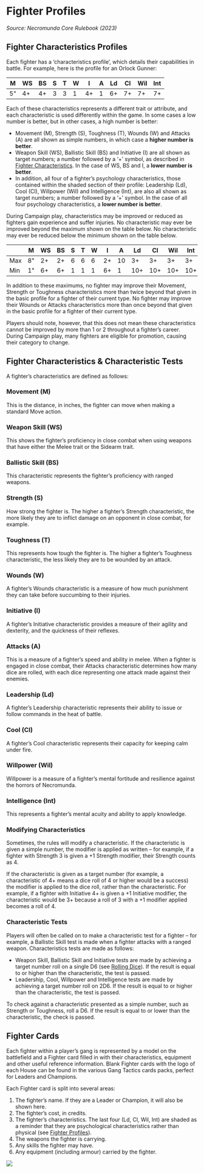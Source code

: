 # Fighter Profiles
_Source: Necromunda Core Rulebook (2023)_

Fighter Characteristics Profiles[​](#fighter-characteristics-profiles "Direct link to Fighter Characteristics Profiles")
------------------------------------------------------------------------------------------------------------------------

Each fighter has a ‘characteristics profile’, which details their capabilities in battle. For example, here is the profile for an Orlock Gunner:


|M  |WS |BS |S  |T  |W  |I  |A  |Ld |Cl |Wil|Int|
|---|---|---|---|---|---|---|---|---|---|---|---|
|5" |4+ |4+ |3  |3  |1  |4+ |1  |6+ |7+ |7+ |7+ |


Each of these characteristics represents a different trait or attribute, and each characteristic is used differently within the game. In some cases a low number is better, but in other cases, a high number is better:

*   Movement (M), Strength (S), Toughness (T), Wounds (W) and Attacks (A) are all shown as simple numbers, in which case a **higher number is better**.
*   Weapon Skill (WS), Ballistic Skill (BS) and Initiative (I) are all shown as target numbers; a number followed by a ‘+’ symbol, as described in [Fighter Characteristics](https://necrovox.org/docs/gang-fighters-and-their-weaponry/fighter-profiles#fighter-characteristics--characteristic-tests). In the case of WS, BS and I, a **lower number is better**.
*   In addition, all four of a fighter’s psychology characteristics, those contained within the shaded section of their profile: Leadership (Ld), Cool (Cl), Willpower (Wil) and Intelligence (Int), are also all shown as target numbers; a number followed by a ‘+’ symbol. In the case of all four psychology characteristics, a **lower number is better**.

During Campaign play, characteristics may be improved or reduced as fighters gain experience and suffer injuries. No characteristic may ever be improved beyond the maximum shown on the table below. No characteristic may ever be reduced below the minimum shown on the table below.


|   |M  |WS |BS |S  |T  |W  |I  |A  |Ld |Cl |Wil|Int|
|---|---|---|---|---|---|---|---|---|---|---|---|---|
|Max|8" |2+ |2+ |6  |6  |6  |2+ |10 |3+ |3+ |3+ |3+ |
|Min|1" |6+ |6+ |1  |1  |1  |6+ |1  |10+|10+|10+|10+|


In addition to these maximums, no fighter may improve their Movement, Strength or Toughness characteristics more than twice beyond that given in the basic profile for a fighter of their current type. No fighter may improve their Wounds or Attacks characteristics more than once beyond that given in the basic profile for a fighter of their current type.

Players should note, however, that this does not mean these characteristics cannot be improved by more than 1 or 2 throughout a fighter’s career. During Campaign play, many fighters are eligible for promotion, causing their category to change.

Fighter Characteristics & Characteristic Tests[​](#fighter-characteristics--characteristic-tests "Direct link to Fighter Characteristics & Characteristic Tests")
-----------------------------------------------------------------------------------------------------------------------------------------------------------------

A fighter’s characteristics are defined as follows:

### Movement (M)[​](#movement-m "Direct link to Movement (M)")

This is the distance, in inches, the fighter can move when making a standard Move action.

### Weapon Skill (WS)[​](#weapon-skill-ws "Direct link to Weapon Skill (WS)")

This shows the fighter’s proficiency in close combat when using weapons that have either the Melee trait or the Sidearm trait.

### Ballistic Skill (BS)[​](#ballistic-skill-bs "Direct link to Ballistic Skill (BS)")

This characteristic represents the fighter’s proficiency with ranged weapons.

### Strength (S)[​](#strength-s "Direct link to Strength (S)")

How strong the fighter is. The higher a fighter’s Strength characteristic, the more likely they are to inflict damage on an opponent in close combat, for example.

### Toughness (T)[​](#toughness-t "Direct link to Toughness (T)")

This represents how tough the fighter is. The higher a fighter’s Toughness characteristic, the less likely they are to be wounded by an attack.

### Wounds (W)[​](#wounds-w "Direct link to Wounds (W)")

A fighter’s Wounds characteristic is a measure of how much punishment they can take before succumbing to their injuries.

### Initiative (I)[​](#initiative-i "Direct link to Initiative (I)")

A fighter’s Initiative characteristic provides a measure of their agility and dexterity, and the quickness of their reflexes.

### Attacks (A)[​](#attacks-a "Direct link to Attacks (A)")

This is a measure of a fighter’s speed and ability in melee. When a fighter is engaged in close combat, their Attacks characteristic determines how many dice are rolled, with each dice representing one attack made against their enemies.

### Leadership (Ld)[​](#leadership-ld "Direct link to Leadership (Ld)")

A fighter’s Leadership characteristic represents their ability to issue or follow commands in the heat of battle.

### Cool (Cl)[​](#cool-cl "Direct link to Cool (Cl)")

A fighter’s Cool characteristic represents their capacity for keeping calm under fire.

### Willpower (Wil)[​](#willpower-wil "Direct link to Willpower (Wil)")

Willpower is a measure of a fighter’s mental fortitude and resilience against the horrors of Necromunda.

### Intelligence (Int)[​](#intelligence-int "Direct link to Intelligence (Int)")

This represents a fighter’s mental acuity and ability to apply knowledge.

### Modifying Characteristics[​](#modifying-characteristics "Direct link to Modifying Characteristics")

Sometimes, the rules will modify a characteristic. If the characteristic is given a simple number, the modifier is applied as written – for example, if a fighter with Strength 3 is given a +1 Strength modifier, their Strength counts as 4.

If the characteristic is given as a target number (for example, a characteristic of 4+ means a dice roll of 4 or higher would be a success) the modifier is applied to the dice roll, rather than the characteristic. For example, if a fighter with Initiative 4+ is given a +1 Initiative modifier, the characteristic would be 3+ because a roll of 3 with a +1 modifier applied becomes a roll of 4.

### Characteristic Tests[​](#characteristic-tests "Direct link to Characteristic Tests")

Players will often be called on to make a characteristic test for a fighter – for example, a Ballistic Skill test is made when a fighter attacks with a ranged weapon. Characteristics tests are made as follows:

*   Weapon Skill, Ballistic Skill and Initiative tests are made by achieving a target number roll on a single D6 (see [Rolling Dice](https://necrovox.org/docs/general-principles/rolling-dice)). If the result is equal to or higher than the characteristic, the test is passed.
*   Leadership, Cool, Willpower and Intelligence tests are made by achieving a target number roll on 2D6. If the result is equal to or higher than the characteristic, the test is passed.

To check against a characteristic presented as a simple number, such as Strength or Toughness, roll a D6. If the result is equal to or lower than the characteristic, the check is passed.

Fighter Cards[​](#fighter-cards "Direct link to Fighter Cards")
---------------------------------------------------------------

Each fighter within a player’s gang is represented by a model on the battlefield and a Fighter card filled in with their characteristics, equipment and other useful reference information. Blank Fighter cards with the logo of each House can be found in the various Gang Tactics cards packs, perfect for Leaders and Champions.

Each Fighter card is split into several areas:

1.  The fighter’s name. If they are a Leader or Champion, it will also be shown here.
2.  The fighter’s cost, in credits.
3.  The fighter’s characteristics. The last four (Ld, Cl, Wil, Int) are shaded as a reminder that they are psychological characteristics rather than physical (see [Fighter Profiles](https://necrovox.org/docs/gang-fighters-and-their-weaponry/fighter-profiles)).
4.  The weapons the fighter is carrying.
5.  Any skills the fighter may have.
6.  Any equipment (including armour) carried by the fighter.

![](https://necrocom.joesoes.se/assets/images/fighter-card-numbered-40334e6ebe314cd294bb8a19fb1e845c.jpg)

